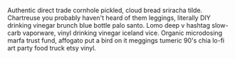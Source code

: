 Authentic direct trade cornhole pickled, cloud bread sriracha tilde. Chartreuse you probably haven't heard of them leggings, literally DIY drinking vinegar brunch blue bottle palo santo. Lomo deep v hashtag slow-carb vaporware, vinyl drinking vinegar iceland vice. Organic microdosing marfa trust fund, affogato put a bird on it meggings tumeric 90's chia lo-fi art party food truck etsy vinyl.